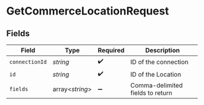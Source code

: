 # GetCommerceLocationRequest


## Fields

| Field                            | Type                             | Required                         | Description                      |
| -------------------------------- | -------------------------------- | -------------------------------- | -------------------------------- |
| `connectionId`                   | *string*                         | :heavy_check_mark:               | ID of the connection             |
| `id`                             | *string*                         | :heavy_check_mark:               | ID of the Location               |
| `fields`                         | array<*string*>                  | :heavy_minus_sign:               | Comma-delimited fields to return |
